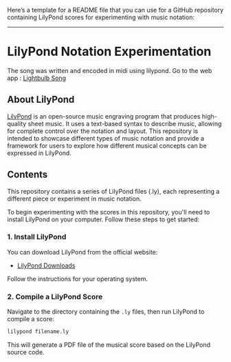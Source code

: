 Here’s a template for a README file that you can use for a GitHub repository containing LilyPond scores for experimenting with music notation:

---

# LilyPond Notation Experimentation

The song was written and encoded in midi using lilypond.
Go to the web app : [Lightbulb Song](https://timcharlier6.github.io/lilypond/)

## About LilyPond

[LilyPond](http://lilypond.org/) is an open-source music engraving program that produces high-quality sheet music. It uses a text-based syntax to describe music, allowing for complete control over the notation and layout. This repository is intended to showcase different types of music notation and provide a framework for users to explore how different musical concepts can be expressed in LilyPond.

## Contents

This repository contains a series of LilyPond files (.ly), each representing a different piece or experiment in music notation.

To begin experimenting with the scores in this repository, you'll need to install LilyPond on your computer. Follow these steps to get started:

### 1. Install LilyPond

You can download LilyPond from the official website:

- [LilyPond Downloads](http://lilypond.org/download.html)

Follow the instructions for your operating system.

### 2. Compile a LilyPond Score

Navigate to the directory containing the `.ly` files, then run LilyPond to compile a score:

```bash
lilypond filename.ly
```

This will generate a PDF file of the musical score based on the LilyPond source code.

